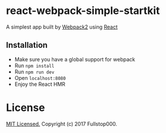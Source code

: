 # react-webpack-simple-startkit
A simplest app built by [Webpack2](http://webpack.js.org/) using [React](https://facebook.github.io/react/)

## Installation
* Make sure you have a global support for webpack
* Run `npm install`
* Run `npm run dev`
* Open `localhost:8080`
* Enjoy the React HMR

# License
[MIT Licensed.](https://opensource.org/licenses/MIT) Copyright (c) 2017 Fullstop000.



